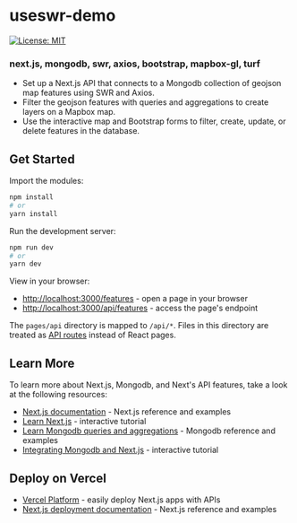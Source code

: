 # useswr-demo

[![License: MIT](https://img.shields.io/badge/License-MIT-blue.svg)](https://opensource.org/licenses/MIT)

### next.js, mongodb, swr, axios, bootstrap, mapbox-gl, turf

- Set up a Next.js API that connects to a Mongodb collection of geojson map features using SWR and Axios.
- Filter the geojson features with queries and aggregations to create layers on a Mapbox map.
- Use the interactive map and Bootstrap forms to filter, create, update, or delete features in the database.

## Get Started

Import the modules:

```bash
npm install
# or
yarn install
```

Run the development server:

```bash
npm run dev
# or
yarn dev
```

View in your browser:

- [http://localhost:3000/features](http://localhost:3000/features) - open a page in your browser
- [http://localhost:3000/api/features](http://localhost:3000/api/features) - access the page's endpoint

The `pages/api` directory is mapped to `/api/*`. Files in this directory are treated as [API routes](https://nextjs.org/docs/api-routes/introduction) instead of React pages.

## Learn More

To learn more about Next.js, Mongodb, and Next's API features, take a look at the following resources:

- [Next.js documentation](https://nextjs.org/docs) - Next.js reference and examples
- [Learn Next.js](https://nextjs.org/learn) - interactive tutorial
- [Learn Mongodb queries and aggregations](https://www.mongodb.com/docs/manual/) - Mongodb reference and examples
- [Integrating Mongodb and Next.js](https://www.mongodb.com/developer/how-to/nextjs-with-mongodb/) - interactive tutorial

## Deploy on Vercel

- [Vercel Platform](https://vercel.com/new?utm_medium=default-template&filter=next.js&utm_source=create-next-app&utm_campaign=create-next-app-readme) - easily deploy Next.js apps with APIs
- [Next.js deployment documentation](https://nextjs.org/docs/deployment) - Next.js reference and examples
